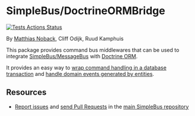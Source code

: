 # SimpleBus/DoctrineORMBridge

[![Tests Actions Status](https://github.com/SimpleBus/SimpleBus/workflows/Tests/badge.svg)](https://github.com/SimpleBus/SimpleBus/actions)

By [Matthias Noback](http://php-and-symfony.matthiasnoback.nl/), Cliff Odijk, Ruud Kamphuis

This package provides command bus middlewares that can be used to integrate
[SimpleBus/MessageBus](https://github.com/SimpleBus/MessageBus) with [Doctrine
ORM](https://github.com/doctrine/doctrine2).

It provides an easy way to [wrap command handling in a database transaction](http://docs.simplebus.io/en/latest/Components/DoctrineDBALBridge.html#transactions) and [handle domain events generated by entities](http://docs.simplebus.io/en/latest/Components/DoctrineORMBridge.html#domain-events).

Resources
---------

  * [Report issues](https://github.com/SimpleBus/SimpleBus/issues) and
    [send Pull Requests](https://github.com/SimpleBus/SimpleBus/pulls)
    in the [main SimpleBus repository](https://github.com/SimpleBus/SimpleBus)
